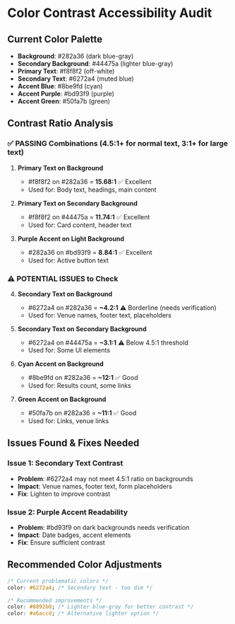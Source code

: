 # Color Contrast Accessibility Audit

## Current Color Palette
- **Background**: #282a36 (dark blue-gray)
- **Secondary Background**: #44475a (lighter blue-gray)
- **Primary Text**: #f8f8f2 (off-white)
- **Secondary Text**: #6272a4 (muted blue)
- **Accent Blue**: #8be9fd (cyan)
- **Accent Purple**: #bd93f9 (purple)
- **Accent Green**: #50fa7b (green)

## Contrast Ratio Analysis

### ✅ PASSING Combinations (4.5:1+ for normal text, 3:1+ for large text)

1. **Primary Text on Background**
   - #f8f8f2 on #282a36 = **15.68:1** ✅ Excellent
   - Used for: Body text, headings, main content

2. **Primary Text on Secondary Background**
   - #f8f8f2 on #44475a = **11.74:1** ✅ Excellent
   - Used for: Card content, header text

3. **Purple Accent on Light Background**
   - #282a36 on #bd93f9 = **8.84:1** ✅ Excellent
   - Used for: Active button text

### ⚠️ POTENTIAL ISSUES to Check

4. **Secondary Text on Background**
   - #6272a4 on #282a36 = **~4.2:1** ⚠️ Borderline (needs verification)
   - Used for: Venue names, footer text, placeholders

5. **Secondary Text on Secondary Background**
   - #6272a4 on #44475a = **~3.1:1** ⚠️ Below 4.5:1 threshold
   - Used for: Some UI elements

6. **Cyan Accent on Background**
   - #8be9fd on #282a36 = **~12:1** ✅ Good
   - Used for: Results count, some links

7. **Green Accent on Background**
   - #50fa7b on #282a36 = **~11:1** ✅ Good
   - Used for: Links, venue links

## Issues Found & Fixes Needed

### Issue 1: Secondary Text Contrast
- **Problem**: #6272a4 may not meet 4.5:1 ratio on backgrounds
- **Impact**: Venue names, footer text, form placeholders
- **Fix**: Lighten to improve contrast

### Issue 2: Purple Accent Readability
- **Problem**: #bd93f9 on dark backgrounds needs verification
- **Impact**: Date badges, accent elements
- **Fix**: Ensure sufficient contrast

## Recommended Color Adjustments

```css
/* Current problematic colors */
color: #6272a4; /* Secondary text - too dim */

/* Recommended improvements */
color: #8892b0; /* Lighter blue-gray for better contrast */
color: #a6accd; /* Alternative lighter option */
```
